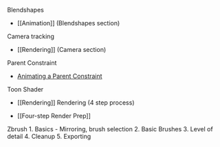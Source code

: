 Blendshapes

- [[Animation]] (Blendshapes section)

Camera tracking

- [[Rendering]] (Camera section)

Parent Constraint

- [Animating a Parent Constraint](https://www.youtube.com/watch?v=yaRYBgfllq8)

Toon Shader

- [[Rendering]]
Rendering (4 step process)

- [[Four-step Render Prep]]

Zbrush
	1. Basics - Mirroring, brush selection
	2. Basic Brushes
	3. Level of detail
	4. Cleanup
	5. Exporting